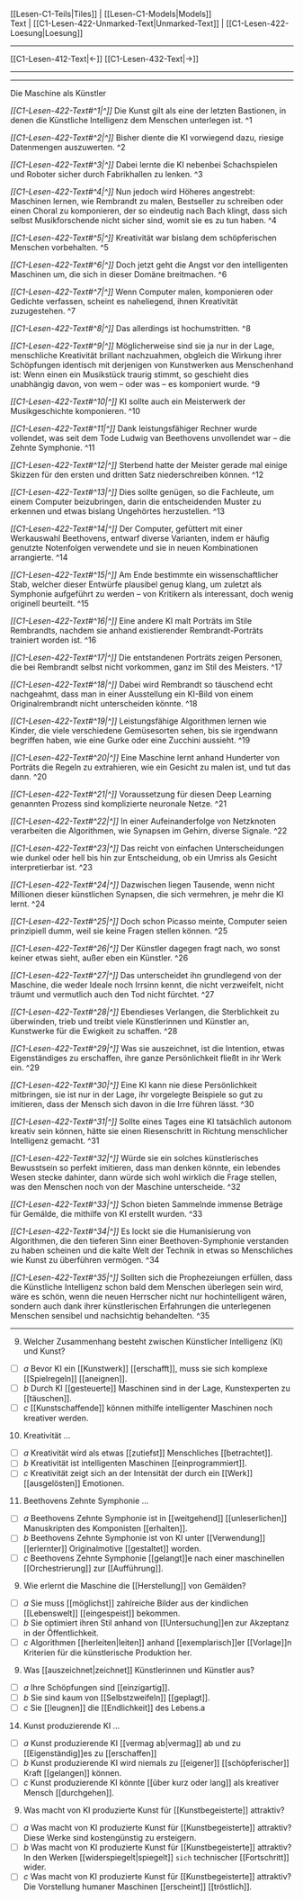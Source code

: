   [[Lesen-C1-Teils|Tiles]] | [[Lesen-C1-Models|Models]]    
   Text  | [[C1-Lesen-422-Unmarked-Text|Unmarked-Text]] | [[C1-Lesen-422-Loesung|Loesung]]    

---

   [[C1-Lesen-412-Text|←]]          [[C1-Lesen-432-Text|→]]   

---
---

Die Maschine als Künstler

*[[C1-Lesen-422-Text#^1|^]]* Die Kunst gilt als eine der letzten Bastionen, in denen die Künstliche Intelligenz dem Menschen unterlegen ist. ^1

*[[C1-Lesen-422-Text#^2|^]]* Bisher diente die KI vorwiegend dazu, riesige Datenmengen auszuwerten. ^2

*[[C1-Lesen-422-Text#^3|^]]* Dabei lernte die KI nebenbei Schachspielen und Roboter sicher durch Fabrikhallen zu lenken. ^3

*[[C1-Lesen-422-Text#^4|^]]* Nun jedoch wird Höheres angestrebt: Maschinen lernen, wie Rembrandt zu malen, Bestseller zu schreiben oder einen Choral zu komponieren, der so eindeutig nach Bach klingt, dass sich selbst Musikforschende nicht sicher sind, womit sie es zu tun haben. ^4


*[[C1-Lesen-422-Text#^5|^]]* Kreativität war bislang dem schöpferischen Menschen vorbehalten. ^5

*[[C1-Lesen-422-Text#^6|^]]* Doch jetzt geht die Angst vor den intelligenten Maschinen um, die sich in dieser Domäne breitmachen. ^6

*[[C1-Lesen-422-Text#^7|^]]* Wenn Computer malen, komponieren oder Gedichte verfassen, scheint es naheliegend, ihnen Kreativität zuzugestehen. ^7

*[[C1-Lesen-422-Text#^8|^]]* Das allerdings ist hochumstritten. ^8

*[[C1-Lesen-422-Text#^9|^]]* Möglicherweise sind sie ja nur in der Lage, menschliche Kreativität brillant nachzuahmen, obgleich die Wirkung ihrer Schöpfungen identisch mit derjenigen von Kunstwerken aus Menschenhand ist: Wenn einen ein Musikstück traurig stimmt, so geschieht dies unabhängig davon, von wem – oder was – es komponiert wurde. ^9


*[[C1-Lesen-422-Text#^10|^]]* KI sollte auch ein Meisterwerk der Musikgeschichte komponieren. ^10

*[[C1-Lesen-422-Text#^11|^]]* Dank leistungsfähiger Rechner wurde vollendet, was seit dem Tode Ludwig van Beethovens unvollendet war – die Zehnte Symphonie. ^11

*[[C1-Lesen-422-Text#^12|^]]* Sterbend hatte der Meister gerade mal einige Skizzen für den ersten und dritten Satz niederschreiben können. ^12

*[[C1-Lesen-422-Text#^13|^]]* Dies sollte genügen, so die Fachleute, um einem Computer beizubringen, darin die entscheidenden Muster zu erkennen und etwas bislang Ungehörtes herzustellen. ^13

*[[C1-Lesen-422-Text#^14|^]]* Der Computer, gefüttert mit einer Werkauswahl Beethovens, entwarf diverse Varianten, indem er häufig genutzte Notenfolgen verwendete und sie in neuen Kombinationen arrangierte. ^14

*[[C1-Lesen-422-Text#^15|^]]* Am Ende bestimmte ein wissenschaftlicher Stab, welcher dieser Entwürfe plausibel genug klang, um zuletzt als Symphonie aufgeführt zu werden – von Kritikern als interessant, doch wenig originell beurteilt. ^15


*[[C1-Lesen-422-Text#^16|^]]* Eine andere KI malt Porträts im Stile Rembrandts, nachdem sie anhand existierender Rembrandt-Porträts trainiert worden ist. ^16

*[[C1-Lesen-422-Text#^17|^]]* Die entstandenen Porträts zeigen Personen, die bei Rembrandt selbst nicht vorkommen, ganz im Stil des Meisters. ^17

*[[C1-Lesen-422-Text#^18|^]]* Dabei wird Rembrandt so täuschend echt nachgeahmt, dass man in einer Ausstellung ein KI-Bild von einem Originalrembrandt nicht unterscheiden könnte. ^18


*[[C1-Lesen-422-Text#^19|^]]* Leistungsfähige Algorithmen lernen wie Kinder, die viele verschiedene Gemüsesorten sehen, bis sie irgendwann begriffen haben, wie eine Gurke oder eine Zucchini aussieht. ^19

*[[C1-Lesen-422-Text#^20|^]]* Eine Maschine lernt anhand Hunderter von Porträts die Regeln zu extrahieren, wie ein Gesicht zu malen ist, und tut das dann. ^20

*[[C1-Lesen-422-Text#^21|^]]* Voraussetzung für diesen Deep Learning genannten Prozess sind komplizierte neuronale Netze. ^21

*[[C1-Lesen-422-Text#^22|^]]* In einer Aufeinanderfolge von Netzknoten verarbeiten die Algorithmen, wie Synapsen im Gehirn, diverse Signale. ^22

*[[C1-Lesen-422-Text#^23|^]]* Das reicht von einfachen Unterscheidungen wie dunkel oder hell bis hin zur Entscheidung, ob ein Umriss als Gesicht interpretierbar ist. ^23

*[[C1-Lesen-422-Text#^24|^]]* Dazwischen liegen Tausende, wenn nicht Millionen dieser künstlichen Synapsen, die sich vermehren, je mehr die KI lernt. ^24


*[[C1-Lesen-422-Text#^25|^]]* Doch schon Picasso meinte, Computer seien prinzipiell dumm, weil sie keine Fragen stellen können. ^25

*[[C1-Lesen-422-Text#^26|^]]* Der Künstler dagegen fragt nach, wo sonst keiner etwas sieht, außer eben ein Künstler. ^26

*[[C1-Lesen-422-Text#^27|^]]* Das unterscheidet ihn grundlegend von der Maschine, die weder Ideale noch Irrsinn kennt, die nicht verzweifelt, nicht träumt und vermutlich auch den Tod nicht fürchtet. ^27

*[[C1-Lesen-422-Text#^28|^]]* Ebendieses Verlangen, die Sterblichkeit zu überwinden, trieb und treibt viele Künstlerinnen und Künstler an, Kunstwerke für die Ewigkeit zu schaffen. ^28

*[[C1-Lesen-422-Text#^29|^]]* Was sie auszeichnet, ist die Intention, etwas Eigenständiges zu erschaffen, ihre ganze Persönlichkeit fließt in ihr Werk ein. ^29

*[[C1-Lesen-422-Text#^30|^]]* Eine KI kann nie diese Persönlichkeit mitbringen, sie ist nur in der Lage, ihr vorgelegte Beispiele so gut zu imitieren, dass der Mensch sich davon in die Irre führen lässt. ^30

*[[C1-Lesen-422-Text#^31|^]]* Sollte eines Tages eine KI tatsächlich autonom kreativ sein können, hätte sie einen Riesenschritt in Richtung menschlicher Intelligenz gemacht. ^31

*[[C1-Lesen-422-Text#^32|^]]* Würde sie ein solches künstlerisches Bewusstsein so perfekt imitieren, dass man denken könnte, ein lebendes Wesen stecke dahinter, dann würde sich wohl wirklich die Frage stellen, was den Menschen noch von der Maschine unterscheide. ^32


*[[C1-Lesen-422-Text#^33|^]]* Schon bieten Sammelnde immense Beträge für Gemälde, die mithilfe von KI erstellt wurden. ^33

*[[C1-Lesen-422-Text#^34|^]]* Es lockt sie die Humanisierung von Algorithmen, die den tieferen Sinn einer Beethoven-Symphonie verstanden zu haben scheinen und die kalte Welt der Technik in etwas so Menschliches wie Kunst zu überführen vermögen. ^34

*[[C1-Lesen-422-Text#^35|^]]* Sollten sich die Prophezeiungen erfüllen, dass die Künstliche Intelligenz schon bald dem Menschen überlegen sein wird, wäre es schön, wenn die neuen Herrscher nicht nur hochintelligent wären, sondern auch dank ihrer künstlerischen Erfahrungen die unterlegenen Menschen sensibel und nachsichtig behandelten. ^35


---

9. Welcher Zusammenhang besteht zwischen Künstlicher Intelligenz (KI) und Kunst?
- [ ] _a_ Bevor KI ein [[Kunstwerk]] [[erschafft]], muss sie sich komplexe [[Spielregeln]] [[aneignen]].
- [ ] _b_ Durch KI [[gesteuerte]] Maschinen sind in der Lage, Kunstexperten zu [[täuschen]].
- [ ] _c_ [[Kunstschaffende]] können mithilfe intelligenter Maschinen noch kreativer werden.

10. Kreativität …
- [ ] _a_ Kreativität wird als etwas [[zutiefst]] Menschliches [[betrachtet]].
- [ ] _b_ Kreativität ist intelligenten Maschinen [[einprogrammiert]].
- [ ] _c_ Kreativität zeigt sich an der Intensität der durch ein [[Werk]] [[ausgelösten]] Emotionen.

11. Beethovens Zehnte Symphonie …
- [ ] _a_ Beethovens Zehnte Symphonie ist in [[weitgehend]] [[unleserlichen]] Manuskripten des Komponisten [[erhalten]].
- [ ] _b_ Beethovens Zehnte Symphonie ist von KI unter [[Verwendung]] [[erlernter]] Originalmotive [[gestaltet]] worden.
- [ ] _c_ Beethovens Zehnte Symphonie [[gelangt]]e nach einer maschinellen [[Orchestrierung]] zur [[Aufführung]].

9. Wie erlernt die Maschine die [[Herstellung]] von Gemälden?
- [ ] _a_ Sie muss [[möglichst]] zahlreiche Bilder aus der kindlichen [[Lebenswelt]] [[eingespeist]] bekommen.
- [ ] _b_ Sie optimiert ihren Stil anhand von [[Untersuchung]]en zur Akzeptanz in der Öffentlichkeit.
- [ ] _c_ Algorithmen [[herleiten|leiten]] anhand [[exemplarisch]]er [[Vorlage]]n Kriterien für die künstlerische Produktion her.

9. Was [[auszeichnet|zeichnet]] Künstlerinnen und Künstler aus?
- [ ] _a_ Ihre Schöpfungen sind [[einzigartig]].
- [ ] _b_ Sie sind kaum von [[Selbstzweifeln]] [[geplagt]].
- [ ] _c_ Sie [[leugnen]] die [[Endlichkeit]] des Lebens.a

14. Kunst produzierende KI …
- [ ] _a_ Kunst produzierende KI [[vermag ab|vermag]] ab und zu [[Eigenständig]]es zu [[erschaffen]]
- [ ] _b_ Kunst produzierende KI wird niemals zu [[eigener]] [[schöpferischer]] Kraft [[gelangen]] können.
- [ ] _c_ Kunst produzierende KI könnte [[über kurz oder lang]] als kreativer Mensch [[durchgehen]].

9. Was macht von KI produzierte Kunst für [[Kunstbegeisterte]] attraktiv?
- [ ] _a_ Was macht von KI produzierte Kunst für [[Kunstbegeisterte]] attraktiv? Diese Werke sind kostengünstig zu ersteigern.
- [ ] _b_ Was macht von KI produzierte Kunst für [[Kunstbegeisterte]] attraktiv? In den Werken [[widerspiegelt|spiegelt]] `sich` technischer [[Fortschritt]] wider.
- [ ] _c_ Was macht von KI produzierte Kunst für [[Kunstbegeisterte]] attraktiv? Die Vorstellung humaner Maschinen [[erscheint]] [[tröstlich]].